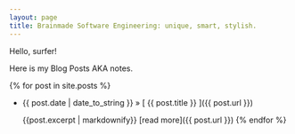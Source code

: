 ```yaml
---
layout: page
title: Brainmade Software Engineering: unique, smart, stylish.
---
```


Hello, surfer!

Here is my Blog Posts AKA notes.

{% for post in site.posts %}
  * {{ post.date | date_to_string }} &raquo; [ {{ post.title }} ]({{ post.url }})

    {{post.excerpt | markdownify}}
    [read more]({{ post.url }})
{% endfor %}